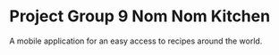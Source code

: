 # Project Group 9 Nom Nom Kitchen
 A mobile application for an easy access to recipes around the world.
